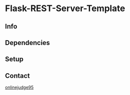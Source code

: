 Flask-REST-Server-Template
==========================

## Info

## Dependencies

## Setup

## Contact
[onlinejudge95](mailto:onlinejudge95@gmail.com)
